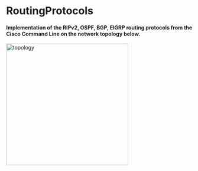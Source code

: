 # RoutingProtocols



#### Implementation of the RIPv2, OSPF, BGP, EIGRP routing protocols from the Cisco Command Line on the network topology below.


  <img width="330" alt="topology" src="https://user-images.githubusercontent.com/17348315/40629255-ea536dac-6297-11e8-8c7a-48b16a51011d.PNG">
